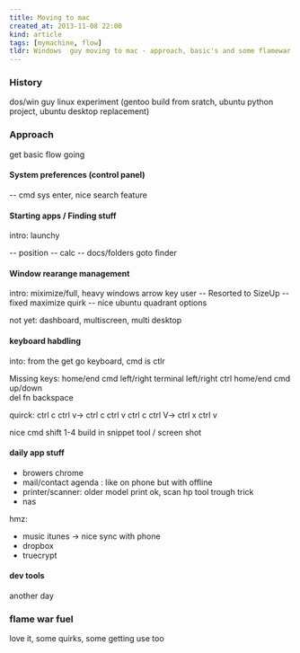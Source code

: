 ```yaml
---
title: Moving to mac
created_at: 2013-11-08 22:00
kind: article
tags: [mymachine, flow]
tldr: Windows  guy moving to mac - approach, basic's and some flamewar references.
---
```


### History

dos/win guy
linux experiment (gentoo build from sratch, ubuntu python project, ubuntu desktop replacement) 

### Approach

get basic flow going

#### System preferences (control panel)

-- cmd sys enter, nice search feature

#### Starting apps / Finding stuff

intro: launchy

-- position
-- calc
-- docs/folders goto finder

#### Window rearange management

intro: miximize/full, heavy windows arrow key user
-- Resorted to SizeUp
-- fixed maximize quirk
-- nice ubuntu quadrant options

not yet: dashboard, multiscreen, multi desktop

#### keyboard habdling 

into: from the get go keyboard, cmd is ctlr

Missing keys:
home/end cmd left/right               terminal left/right
ctrl home/end  cmd up/down         
del fn backspace

quirck:
ctrl c ctrl v-> ctrl c ctrl v
ctrl c ctrl V-> ctrl x ctrl v

nice cmd shift 1-4 build in snippet tool / screen shot

#### daily app stuff
- browers chrome
- mail/contact agenda : like on phone but with offline
- printer/scanner: older model print ok, scan hp tool trough trick
- nas

hmz:
- music itunes -> nice sync with phone
- dropbox
- truecrypt

#### dev tools
another day


### flame war fuel

love it, some quirks, some getting use too

